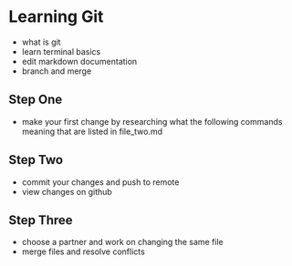 # Learning Git

- what is git
- learn terminal basics
- edit markdown documentation
- branch and merge


## Step One
- make your first change by researching what the following commands meaning that are listed in file_two.md

## Step Two
- commit your changes and push to remote
- view changes on github

## Step Three
- choose a partner and work on changing the same file
- merge files and resolve conflicts
